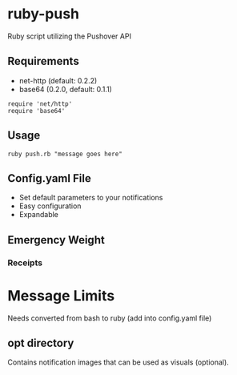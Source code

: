# ruby-push
Ruby script utilizing the Pushover API

## Requirements
- net-http (default: 0.2.2)
- base64 (0.2.0, default: 0.1.1)
```
require 'net/http'
require 'base64'
```
## Usage
`ruby push.rb "message goes here"`

## Config.yaml File
- Set default parameters to your notifications
- Easy configuration
- Expandable

## Emergency Weight

### Receipts

# Message Limits
Needs converted from bash to ruby (add into config.yaml file)
 
## opt directory
 Contains notification images that can be used as visuals (optional).